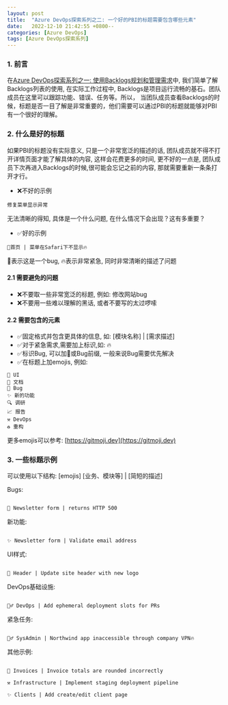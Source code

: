 ```yaml
---
layout: post
title:  "Azure DevOps探索系列之二: 一个好的PBI的标题需要包含哪些元素"
date:   2022-12-10 21:42:55 +0800--
categories: [Azure DevOps]
tags: [Azure DevOps探索系列]  
---
```


### 1. 前言

在[Azure DevOps探索系列之一: 使用Backlogs规划和管理需求](/2022/11/10/AzureDevOpsBacklogs/)中, 我们简单了解Backlogs列表的使用, 在实际工作过程中, Backlogs是项目运行流畅的基石。团队成员在这里可以跟踪功能、错误、任务等。所以， 当团队成员查看Backlogs的时候，标题是否一目了解是非常重要的，他们需要可以通过PBI的标题就能够对PBI有一个很好的理解。

### 2. 什么是好的标题

如果PBI的标题没有实际意义, 只是一个非常宽泛的描述的话, 团队成员就不得不打开详情页面才能了解具体的内容, 这样会花费更多的时间, 更不好的一点是, 团队成员下次再进入Backlogs的时候,很可能会忘记之前的内容, 那就需要重新一条条打开才行。

- ❌不好的示例

```text
修复菜单显示异常
```

无法清晰的得知, 具体是一个什么问题, 在什么情况下会出现？这有多重要？


- ✅好的示例

```text
🐛首页 | 菜单在Safari下不显示🔥 
```

🐛表示这是一个bug, 🔥表示非常紧急, 同时非常清晰的描述了问题

#### 2.1 需要避免的问题

- ❌不要取一些非常宽泛的标题, 例如: 修改网站bug
- ❌不要用一些难以理解的黑话, 或者不要写的太过啰嗦

#### 2.2 需要包含的元素

- ✅固定格式并包含更具体的信息, 如: [模块名称] | [需求描述]
- ✅对于紧急需求,需要加上标识,如: 🔥
- ✅标识Bug, 可以加🐛或Bug前缀, 一般来说Bug需要优先解决
- ✅在标题上加emojis, 例如:
  
```
💄 UI
📃 文档
🐛 Bug
✨ 新的功能
🔍 调研
📈 报告
⚒️ DevOps
♻️ 重构
```
更多emojis可以参考: [https://gitmoji.dev](https://gitmoji.dev)

### 3. 一些标题示例

可以使用以下结构: [emojis] [业务、模块等] | [简短的描述]

Bugs:

```

🐛 Newsletter form | returns HTTP 500

```

新功能:

```

✨ Newsletter form | Validate email address

```

UI样式:

```

💄 Header | Update site header with new logo

```

DevOps基础设施:

```

👷‍♂️ DevOps | Add ephemeral deployment slots for PRs

```

紧急任务:

```

👷‍♂️ SysAdmin | Northwind app inaccessible through company VPN🔥

```

其他示例:

```

🐛 Invoices | Invoice totals are rounded incorrectly

⚒️ Infrastructure | Implement staging deployment pipeline

✨ Clients | Add create/edit client page 

```
